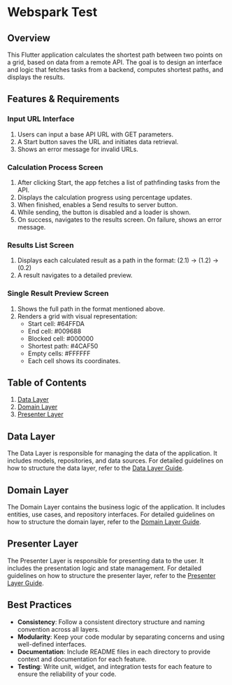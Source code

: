 # Webspark Test

## Overview

This Flutter application calculates the shortest path between two points on a grid, based on data 
from a remote API. The goal is to design an interface and logic that fetches tasks from a backend, 
computes shortest paths, and displays the results.

## Features & Requirements

### Input URL Interface

1. Users can input a base API URL with GET parameters.
2. A Start button saves the URL and initiates data retrieval.
3. Shows an error message for invalid URLs.

### Calculation Process Screen

1. After clicking Start, the app fetches a list of pathfinding tasks from the API.
2. Displays the calculation progress using percentage updates.
3. When finished, enables a Send results to server button.
4. While sending, the button is disabled and a loader is shown.
5. On success, navigates to the results screen. On failure, shows an error message.

### Results List Screen

1. Displays each calculated result as a path in the format: (2.1) -> (1.2) -> (0.2)
2. A result navigates to a detailed preview.

### Single Result Preview Screen

1. Shows the full path in the format mentioned above.
2. Renders a grid with visual representation:
   - Start cell: #64FFDA
   - End cell: #009688
   - Blocked cell: #000000
   - Shortest path: #4CAF50
   - Empty cells: #FFFFFF
   - Each cell shows its coordinates.

## Table of Contents

1. [Data Layer](doc/style/data.md)
2. [Domain Layer](doc/style/domain.md)
3. [Presenter Layer](doc/style/presenter.md)

## Data Layer

The Data Layer is responsible for managing the data of the application. It includes models, repositories, and data
sources. For detailed guidelines on how to structure the data layer, refer to the [Data Layer Guide](doc/style/data.md).

## Domain Layer

The Domain Layer contains the business logic of the application. It includes entities, use cases, and repository
interfaces. For detailed guidelines on how to structure the domain layer, refer to the [Domain Layer Guide](doc/style/domain.md).

## Presenter Layer

The Presenter Layer is responsible for presenting data to the user. It includes the presentation logic and state
management. For detailed guidelines on how to structure the presenter layer, refer to
the [Presenter Layer Guide](doc/style/presenter.md).

## Best Practices

- **Consistency**: Follow a consistent directory structure and naming convention across all layers.
- **Modularity**: Keep your code modular by separating concerns and using well-defined interfaces.
- **Documentation**: Include README files in each directory to provide context and documentation for each feature.
- **Testing**: Write unit, widget, and integration tests for each feature to ensure the reliability of your code.
